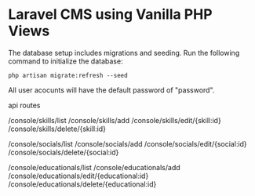 # Laravel CMS using Vanilla PHP Views



The database setup includes migrations and seeding. Run the following command to initialize the database:

```
php artisan migrate:refresh --seed
```

All user acocunts will have the default password of "password".

api routes

/console/skills/list
/console/skills/add
/console/skills/edit/{skill:id}
/console/skills/delete/{skill:id}

/console/socials/list
/console/socials/add
/console/socials/edit/{social:id}
/console/socials/delete/{social:id}

/console/educationals/list
/console/educationals/add
/console/educationals/edit/{educational:id}
/console/educationals/delete/{educational:id}